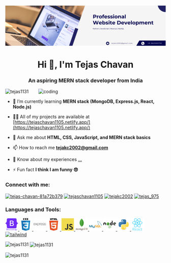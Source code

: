 ![logo](https://github.com/tejas1131/tejas1131/blob/main/White%20Blue%20Professional%20Website%20Developer%20LinkedIn%20Banner.png)

<h1 align="center">Hi 👋, I'm Tejas Chavan</h1>
<h3 align="center">An aspiring MERN stack developer from India</h3>

<img align="right" alt="coding" width=400px scr="[https://user-images.githubusercontent.com/74038190/212749171-b84692a8-2b04-4e3b-93ca-ac14705da224.gif](https://user-images.githubusercontent.com/74038190/212749171-b84692a8-2b04-4e3b-93ca-ac14705da224.gif)">

<p align="left"> <img src="https://komarev.com/ghpvc/?username=tejas1131&label=Profile%20views&color=0e75b6&style=flat" alt="tejas1131" /> </p>

- 🌱 I’m currently learning **MERN stack (MongoDB, Express.js, React, Node.js)**

- 👨‍💻 All of my projects are available at [https://tejaschavan1105.netlify.app/](https://tejaschavan1105.netlify.app/)

- 💬 Ask me about **HTML, CSS, JavaScript, and MERN stack basics**

- 📫 How to reach me **tejakc2002@gmail.com**

- 📄 Know about my experiences [...](...)

- ⚡ Fun fact **I think I am funny 😎**

<h3 align="left">Connect with me:</h3>
<p align="left">
<a href="https://linkedin.com/in/tejas-chavan-81a72b379" target="blank"><img align="center" src="https://raw.githubusercontent.com/rahuldkjain/github-profile-readme-generator/master/src/images/icons/Social/linked-in-alt.svg" alt="tejas-chavan-81a72b379" height="30" width="40" /></a>
<a href="https://instagram.com/tejaschavan1105" target="blank"><img align="center" src="https://raw.githubusercontent.com/rahuldkjain/github-profile-readme-generator/master/src/images/icons/Social/instagram.svg" alt="tejaschavan1105" height="30" width="40" /></a>
<a href="https://www.hackerrank.com/tejakc2002" target="blank"><img align="center" src="https://raw.githubusercontent.com/rahuldkjain/github-profile-readme-generator/master/src/images/icons/Social/hackerrank.svg" alt="tejakc2002" height="30" width="40" /></a>
<a href="https://www.leetcode.com/tejas_975" target="blank"><img align="center" src="https://raw.githubusercontent.com/rahuldkjain/github-profile-readme-generator/master/src/images/icons/Social/leet-code.svg" alt="tejas_975" height="30" width="40" /></a>
</p>

<h3 align="left">Languages and Tools:</h3>
<p align="left"> <a href="https://getbootstrap.com" target="_blank" rel="noreferrer"> <img src="https://raw.githubusercontent.com/devicons/devicon/master/icons/bootstrap/bootstrap-plain-wordmark.svg" alt="bootstrap" width="40" height="40"/> </a> <a href="https://www.w3schools.com/css/" target="_blank" rel="noreferrer"> <img src="https://raw.githubusercontent.com/devicons/devicon/master/icons/css3/css3-original-wordmark.svg" alt="css3" width="40" height="40"/> </a> <a href="https://expressjs.com" target="_blank" rel="noreferrer"> <img src="https://raw.githubusercontent.com/devicons/devicon/master/icons/express/express-original-wordmark.svg" alt="express" width="40" height="40"/> </a> <a href="https://www.w3.org/html/" target="_blank" rel="noreferrer"> <img src="https://raw.githubusercontent.com/devicons/devicon/master/icons/html5/html5-original-wordmark.svg" alt="html5" width="40" height="40"/> </a> <a href="https://developer.mozilla.org/en-US/docs/Web/JavaScript" target="_blank" rel="noreferrer"> <img src="https://raw.githubusercontent.com/devicons/devicon/master/icons/javascript/javascript-original.svg" alt="javascript" width="40" height="40"/> </a> <a href="https://www.mongodb.com/" target="_blank" rel="noreferrer"> <img src="https://raw.githubusercontent.com/devicons/devicon/master/icons/mongodb/mongodb-original-wordmark.svg" alt="mongodb" width="40" height="40"/> </a> <a href="https://www.mysql.com/" target="_blank" rel="noreferrer"> <img src="https://raw.githubusercontent.com/devicons/devicon/master/icons/mysql/mysql-original-wordmark.svg" alt="mysql" width="40" height="40"/> </a> <a href="https://nodejs.org" target="_blank" rel="noreferrer"> <img src="https://raw.githubusercontent.com/devicons/devicon/master/icons/nodejs/nodejs-original-wordmark.svg" alt="nodejs" width="40" height="40"/> </a> <a href="https://www.python.org" target="_blank" rel="noreferrer"> <img src="https://raw.githubusercontent.com/devicons/devicon/master/icons/python/python-original.svg" alt="python" width="40" height="40"/> </a> <a href="https://reactjs.org/" target="_blank" rel="noreferrer"> <img src="https://raw.githubusercontent.com/devicons/devicon/master/icons/react/react-original-wordmark.svg" alt="react" width="40" height="40"/> </a> <a href="https://tailwindcss.com/" target="_blank" rel="noreferrer"> <img src="https://www.vectorlogo.zone/logos/tailwindcss/tailwindcss-icon.svg" alt="tailwind" width="40" height="40"/> </a> </p>

<p><img align="left" src="https://github-readme-stats.vercel.app/api/top-langs?username=tejas1131&show_icons=true&locale=en&layout=compact" alt="tejas1131" /></p>

<p>&nbsp;<img align="center" src="https://github-readme-stats.vercel.app/api?username=tejas1131&show_icons=true&locale=en" alt="tejas1131" /></p>

<p><img align="center" src="https://github-readme-streak-stats.herokuapp.com/?user=tejas1131&" alt="tejas1131" /></p>
